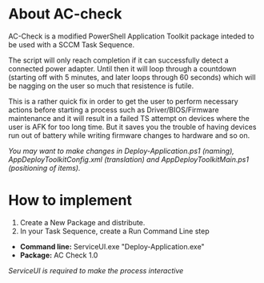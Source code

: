 # About AC-check
AC-Check is a modified PowerShell Application Toolkit package inteded to be used with a SCCM Task Sequence.

The script will only reach completion if it can successfully detect a connected power adapter. Until then it will loop through a countdown (starting off with 5 minutes, and later loops through 60 seconds) which will be nagging on the user so much that resistence is futile.

This is a rather quick fix in order to get the user to perform necessary actions before starting a process such as Driver/BIOS/Firmware maintenance and it will result in a failed TS attempt on devices where the user is AFK for too long time. But it saves you the trouble of having devices run out of battery while writing firmware changes to hardware and so on.

*You may want to make changes in Deploy-Application.ps1 (naming), AppDeployToolkitConfig.xml (translation) and AppDeployToolkitMain.ps1 (positioning of items).*

# How to implement
1. Create a New Package and distribute.
2. In your Task Sequence, create a Run Command Line step
 - **Command line:** ServiceUI.exe "Deploy-Application.exe"
 - **Package:** AC Check 1.0
 
 *ServiceUI is required to make the process interactive*
